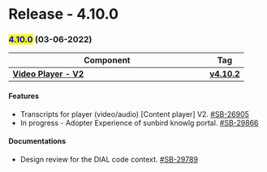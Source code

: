 # Release - 4.10.0

### <mark style="color:blue;">4.10.0</mark> (03-06-2022)

<table><thead><tr><th width="372.5">Component</th><th>Tag</th></tr></thead><tbody><tr><td><a href="https://github.com/project-sunbird/sunbird-video-player"><strong>Video Player - V2</strong></a></td><td><a href="https://www.npmjs.com/package/@project-sunbird/sunbird-video-player-v9/v/4.10.2"><strong>v4.10.2</strong></a></td></tr></tbody></table>

#### **Features**

* Transcripts for player (video/audio) \[Content player] V2. [#SB-26905](https://project-sunbird.atlassian.net/browse/SB-26905)
* In progress - Adopter Experience of sunbird knowlg portal. [#SB-29866](https://project-sunbird.atlassian.net/browse/SB-29866)

#### Documentations

* Design review for the DIAL code context. [#SB-29789](https://project-sunbird.atlassian.net/browse/SB-29789)
